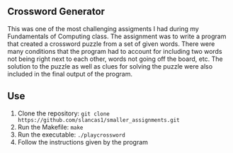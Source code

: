 ## Crossword Generator

This was one of the most challenging assigments I had during my Fundamentals of Computing class. The assignment was to write a program that created a crossword puzzle from a set of given words. There were many conditions that the program had to account for including two words not being right next to each other, words not going off the board, etc. The solution to the puzzle as well as clues for solving the puzzle were also included in the final output of the program. 

## Use 

1. Clone the repository: `git clone https://github.com/slancas1/smaller_assignments.git`
2. Run the Makefile: `make`
3. Run the executable: `./playcrossword`
4. Follow the instructions given by the program 
